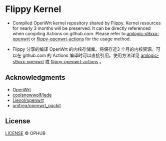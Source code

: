 # Flippy Kernel

- Compiled OpenWrt kernel repository shared by Flippy. Kernel resources for nearly 3 months will be preserved. It can be directly referenced when compiling Actions on github.com. Please refer to [amlogic-s9xxx-openwrt](https://github.com/ophub/amlogic-s9xxx-openwrt) or [flippy-openwrt-actions](https://github.com/ophub/flippy-openwrt-actions) for the usage method.

- Flippy 分享的编译 OpenWrt 的内核存储库。将保存近3  个月的内核资源。可以在 github.com 的 Actions 编译时可以直接引用。使用方法详见 [amlogic-s9xxx-openwrt](https://github.com/ophub/amlogic-s9xxx-openwrt) 或 [flippy-openwrt-actions](https://github.com/ophub/flippy-openwrt-actions) 。

## Acknowledgments

- [OpenWrt](https://github.com/openwrt/openwrt)
- [coolsnowwolf/lede](https://github.com/coolsnowwolf/lede)
- [Lienol/openwrt](https://github.com/Lienol/openwrt)
- [unifreq/openwrt_packit](https://github.com/unifreq/openwrt_packit)

## License

[LICENSE](https://github.com/ophub/flippy-kernel/blob/main/LICENSE) © OPHUB

